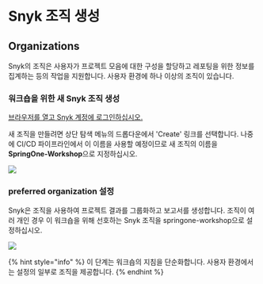 # Snyk 조직 생성

## Organizations

Snyk의 조직은 사용자가 프로젝트 모음에 대한 구성을 할당하고 레포팅을 위한 정보를 집계하는 등의 작업을 지원합니다. 사용자 환경에 하나 이상의 조직이 있습니다.

### 워크숍을 위한 새 Snyk 조직 생성

[브라우저를 열고 Snyk 계정에 로그인하십시오.](https://app.snyk.io)

새 조직을 만들려면 상단 탐색 메뉴의 드롭다운에서 'Create' 링크를 선택합니다. 나중에 CI/CD 파이프라인에서 이 이름을 사용할 예정이므로 새 조직의 이름을 **SpringOne-Workshop**으로 지정하십시오.

![](https://partner-workshop-assets.s3.us-east-2.amazonaws.com/add\_org\_snyk\_ui.png)

### preferred organization 설정

Snyk은 조직을 사용하여 프로젝트 결과를 그룹화하고 보고서를 생성합니다. 조직이 여러 개인 경우 이 워크숍을 위해 선호하는 Snyk 조직을 springone-workshop으로 설정하십시오.

![](https://partner-workshop-assets.s3.us-east-2.amazonaws.com/preferred\_org.png)

{% hint style="info" %}
이 단계는 워크숍의 지침을 단순화합니다. 사용자 환경에서는 설정의 일부로 조직을 제공합니다.
{% endhint %}
